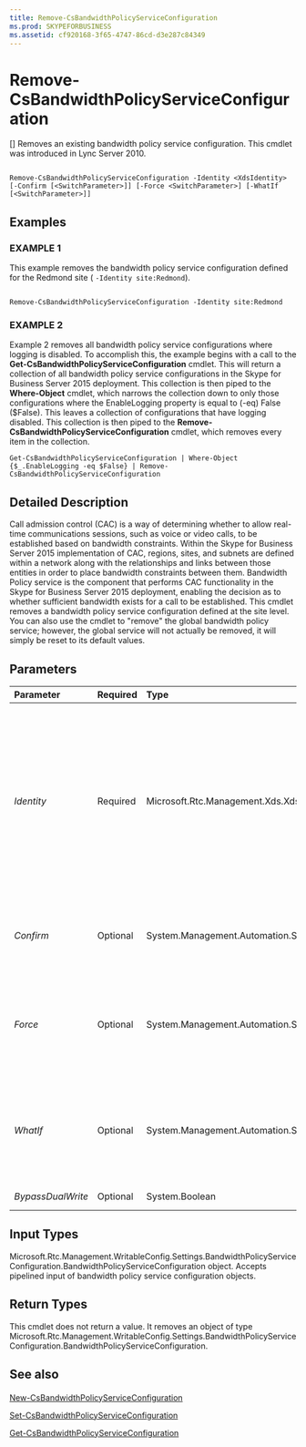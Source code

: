 ```yaml
---
title: Remove-CsBandwidthPolicyServiceConfiguration
ms.prod: SKYPEFORBUSINESS
ms.assetid: cf920168-3f65-4747-86cd-d3e287c84349
---
```



# Remove-CsBandwidthPolicyServiceConfiguration
[]
Removes an existing bandwidth policy service configuration. This cmdlet was introduced in Lync Server 2010.
  
    
    


```

Remove-CsBandwidthPolicyServiceConfiguration -Identity <XdsIdentity> [-Confirm [<SwitchParameter>]] [-Force <SwitchParameter>] [-WhatIf [<SwitchParameter>]]

```


## Examples


  
    
    

### EXAMPLE 1

This example removes the bandwidth policy service configuration defined for the Redmond site ( `-Identity site:Redmond`).
  
    
    

```

Remove-CsBandwidthPolicyServiceConfiguration -Identity site:Redmond
```


### EXAMPLE 2

Example 2 removes all bandwidth policy service configurations where logging is disabled. To accomplish this, the example begins with a call to the **Get-CsBandwidthPolicyServiceConfiguration** cmdlet. This will return a collection of all bandwidth policy service configurations in the Skype for Business Server 2015 deployment. This collection is then piped to the **Where-Object** cmdlet, which narrows the collection down to only those configurations where the EnableLogging property is equal to (-eq) False ($False). This leaves a collection of configurations that have logging disabled. This collection is then piped to the **Remove-CsBandwidthPolicyServiceConfiguration** cmdlet, which removes every item in the collection.
  
    
    

```
Get-CsBandwidthPolicyServiceConfiguration | Where-Object {$_.EnableLogging -eq $False} | Remove-CsBandwidthPolicyServiceConfiguration
```


## Detailed Description

Call admission control (CAC) is a way of determining whether to allow real-time communications sessions, such as voice or video calls, to be established based on bandwidth constraints. Within the Skype for Business Server 2015 implementation of CAC, regions, sites, and subnets are defined within a network along with the relationships and links between those entities in order to place bandwidth constraints between them. Bandwidth Policy service is the component that performs CAC functionality in the Skype for Business Server 2015 deployment, enabling the decision as to whether sufficient bandwidth exists for a call to be established. This cmdlet removes a bandwidth policy service configuration defined at the site level. You can also use the cmdlet to "remove" the global bandwidth policy service; however, the global service will not actually be removed, it will simply be reset to its default values.
  
    
    

## Parameters



|**Parameter**|**Required**|**Type**|**Description**|
|:-----|:-----|:-----|:-----|
| _Identity_ <br/> |Required  <br/> |Microsoft.Rtc.Management.Xds.XdsIdentity  <br/> |The unique identifier of the configuration you want to remove. This identifier will consist of the scope (for the global configuration) or the scope and name (for a site-level configuration, such as site:Redmond).  <br/> |
| _Confirm_ <br/> |Optional  <br/> |System.Management.Automation.SwitchParameter  <br/> |Prompts you for confirmation before executing the command.  <br/> |
| _Force_ <br/> |Optional  <br/> |System.Management.Automation.SwitchParameter  <br/> |Suppresses any confirmation prompts that would otherwise be displayed before making changes.  <br/> |
| _WhatIf_ <br/> |Optional  <br/> |System.Management.Automation.SwitchParameter  <br/> |Describes what would happen if you executed the command without actually executing the command.  <br/> |
| _BypassDualWrite_ <br/> |Optional  <br/> |System.Boolean  <br/> |PARAMVALUE: $true | $false  <br/> |
   

## Input Types

Microsoft.Rtc.Management.WritableConfig.Settings.BandwidthPolicyServiceConfiguration.BandwidthPolicyServiceConfiguration object. Accepts pipelined input of bandwidth policy service configuration objects.
  
    
    

## Return Types

This cmdlet does not return a value. It removes an object of type Microsoft.Rtc.Management.WritableConfig.Settings.BandwidthPolicyServiceConfiguration.BandwidthPolicyServiceConfiguration.
  
    
    

## See also


#### 


  
    
    
 [New-CsBandwidthPolicyServiceConfiguration](new-csbandwidthpolicyserviceconfiguration.md)
  
    
    
 [Set-CsBandwidthPolicyServiceConfiguration](set-csbandwidthpolicyserviceconfiguration.md)
  
    
    
 [Get-CsBandwidthPolicyServiceConfiguration](get-csbandwidthpolicyserviceconfiguration.md)
